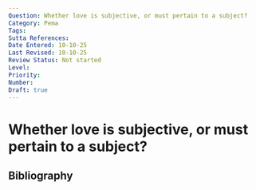 ```yaml
---
Question: Whether love is subjective, or must pertain to a subject?
Category: Pema
Tags: 
Sutta References: 
Date Entered: 10-10-25
Last Revised: 10-10-25
Review Status: Not started
Level: 
Priority: 
Number: 
Draft: true
---
```


# Whether love is subjective, or must pertain to a subject?

## Bibliography

<!-- 

Notes:



-->